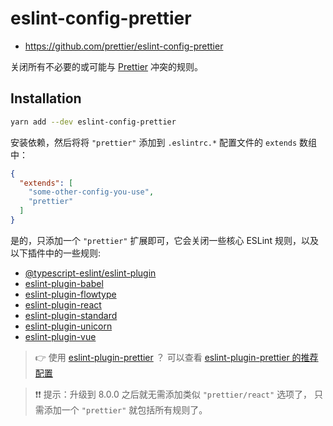 # eslint-config-prettier

- <https://github.com/prettier/eslint-config-prettier>

关闭所有不必要的或可能与 [Prettier] 冲突的规则。

[Prettier]: <https://github.com/prettier/prettier>

## Installation

```sh
yarn add --dev eslint-config-prettier
```

安装依赖，然后将将 `"prettier"` 添加到 `.eslintrc.*` 配置文件的 `extends` 数组中：

```json
{
  "extends": [
    "some-other-config-you-use",
    "prettier"
  ]
}
```

是的，只添加一个 `"prettier"` 扩展即可，它会关闭一些核心 ESLint 规则，以及以下插件中的一些规则:

- [@typescript-eslint/eslint-plugin](https://github.com/typescript-eslint/typescript-eslint)
- [eslint-plugin-babel](https://github.com/babel/babel/tree/main/eslint/babel-eslint-plugin)
- [eslint-plugin-flowtype](https://github.com/gajus/eslint-plugin-flowtype)
- [eslint-plugin-react](https://github.com/yannickcr/eslint-plugin-react)
- [eslint-plugin-standard](https://github.com/standard/eslint-plugin-standard)
- [eslint-plugin-unicorn](https://github.com/sindresorhus/eslint-plugin-unicorn)
- [eslint-plugin-vue](https://github.com/vuejs/eslint-plugin-vue)

> 👉 使用 [eslint-plugin-prettier](https://github.com/prettier/eslint-plugin-prettier) ？
> 可以查看 [eslint-plugin-prettier 的推荐配置](https://github.com/prettier/eslint-plugin-prettier#recommended-configuration)

> ❗❗ 提示：升级到 8.0.0 之后就无需添加类似 `"prettier/react"` 选项了，
> 只需添加一个 `"prettier"` 就包括所有规则了。
